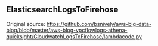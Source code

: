 ## ElasticsearchLogsToFirehose

Original source:
https://github.com/bsnively/aws-big-data-blog/blob/master/aws-blog-vpcflowlogs-athena-quicksight/CloudwatchLogsToFirehose/lambdacode.py
